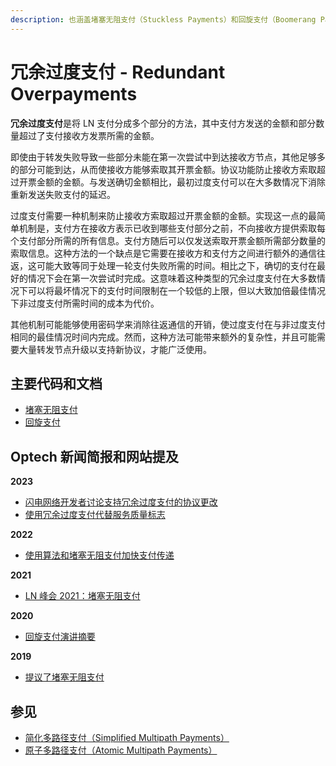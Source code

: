 ```yaml
---
description: 也涵盖堵塞无阻支付（Stuckless Payments）和回旋支付（Boomerang Payments）
---
```


# 冗余过度支付 - Redundant Overpayments

**冗余过度支付**是将 LN 支付分成多个部分的方法，其中支付方发送的金额和部分数量超过了支付接收方发票所需的金额。

即使由于转发失败导致一些部分未能在第一次尝试中到达接收方节点，其他足够多的部分可能到达，从而使接收方能够索取其开票金额。协议功能防止接收方索取超过开票金额的金额。与发送确切金额相比，最初过度支付可以在大多数情况下消除重新发送失败支付的延迟。

过度支付需要一种机制来防止接收方索取超过开票金额的金额。实现这一点的最简单机制是，支付方在接收方表示已收到哪些支付部分之前，不向接收方提供索取每个支付部分所需的所有信息。支付方随后可以仅发送索取开票金额所需部分数量的索取信息。这种方法的一个缺点是它需要在接收方和支付方之间进行额外的通信往返，这可能大致等同于处理一轮支付失败所需的时间。相比之下，确切的支付在最好的情况下会在第一次尝试时完成。这意味着这种类型的冗余过度支付在大多数情况下可以将最坏情况下的支付时间限制在一个较低的上限，但以大致加倍最佳情况下非过度支付所需时间的成本为代价。

其他机制可能能够使用密码学来消除往返通信的开销，使过度支付在与非过度支付相同的最佳情况时间内完成。然而，这种方法可能带来额外的复杂性，并且可能需要大量转发节点升级以支持新协议，才能广泛使用。

## 主要代码和文档

* [堵塞无阻支付](https://lists.linuxfoundation.org/pipermail/lightning-dev/2019-June/002029.html)
* [回旋支付](https://arxiv.org/pdf/1910.01834.pdf)

## Optech 新闻简报和网站提及

**2023**

* [闪电网络开发者讨论支持冗余过度支付的协议更改](https://bitcoinops.org/en/newsletters/2023/07/26/#ptlcs-and-redundant-overpayment)
* [使用冗余过度支付代替服务质量标志](https://bitcoinops.org/en/newsletters/2023/02/22/#ln-quality-of-service-flag)

**2022**

* [使用算法和堵塞无阻支付加快支付传递](https://bitcoinops.org/en/newsletters/2022/03/23/#payment-delivery-algorithm-update)

**2021**

* [LN 峰会 2021：堵塞无阻支付](https://bitcoinops.org/en/newsletters/2021/11/10/#ln-summit-2021-notes)

**2020**

* [回旋支付演讲摘要](https://bitcoinops.org/en/newsletters/2020/02/26/#boomerang-redundancy-improves-latency-and-throughput-in-payment-channel-networks)

**2019**

* [提议了堵塞无阻支付](https://bitcoinops.org/en/newsletters/2019/07/03/#stuckless-payments)

## 参见

* [简化多路径支付（Simplified Multipath Payments）](https://bitcoinops.org/en/topics/multipath-payments/)
* [原子多路径支付（Atomic Multipath Payments）](https://bitcoinops.org/en/topics/atomic-multipath/)
